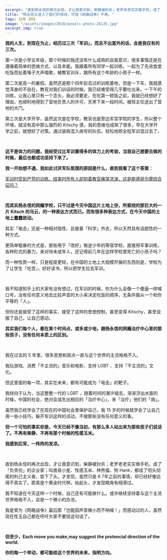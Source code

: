```yaml
---
excerpt: "直到杨永信的再次出现，才让我意识到，柴静被封杀；老罗老老实实做手机，成了「负责任」的企业家；叫兽易小星、性感玉米、林熊猫、狗 Hank，都成了彻头彻尾的利己主义者，低下了头。才发现，虽然只是 6 7年之前的事情，却已经好像远得不真实了。那真是个黄金时代啊，抬起头，才发现眼角有翔滑过。"
title: "杨永信又进入了我们的视线，可惜《网瘾战争》不再。"
tags: 日常 游戏
image: "/assets/images/2016/pexels-photo-26135.jpg"
excerpt_img: true
---
```


**我的人生，到现在为止，经历过三次「军训」，而且不出意外的话，会是我仅有的三次。**

第一次是小学五年级，那个时候的我还没有什么成熟的自我意识，很多事情还是在遵循着简单的思维方式，以及本能。我跟着所有同学一起训练，一起为了先进食堂吃饭而扯着嗓子大声唱歌，被教官训斥，跟所有这个年龄的小孩子一样。

第二次是高一的暑假。虽然还是那个四年前去过的训练基地，但是一下车，我就感觉浑身的不自在，教官对我们训话的时候，我已经难受得几乎要吐出来。一下午的训练，让我心里只有一个念头，我必须要走，在吃第一顿饭之前，我就已经想好了理由，也顺利地得到了营地负责人的许可，天黑下来一段时间，被班主任送出了营地的大门。

第三次是大学开学，虽然这次是在学校，教官也是旁边军官学院的学生，所以整个环境，就没有高中那么强烈的 Kitschy 感，我的思维也成熟了很多，早在大学开学之前，就想好了对策。通过装病混入病号的队伍，轻松地把全程军训混过去了。

<br>

**这不是体力的问题，我经受过比军训重得多的体力上的考验，当我自己想要去做的时候，最后也都成功坚持下来了。**

**我一开始想不通，我如此讨厌军队氛围的原因是什么，直到我看了这个答案：**

[军训时受到严苛的训练，结束时所有人却抱着教官痛哭流涕，这是斯德哥尔摩综合征吗？](https://www.zhihu.com/question/19981962/answer/26116298)

<br>

**而其实杨永信的网瘾学校，只不过是今天中国这片土地上空，所萦绕的那巨大的一片 Kitsch 的乌云，的一种表达方式而已。而有很多种表达方式，在今天中国的土地上蠢蠢欲动。**

其实「电击」还是一种相对隐性、且披着「科学」外衣，所以天然具有话题性的一种方式。

更简单粗暴的方式是，那些用于「改好」叛逆少年的寄宿学校，直接用军事训练，各种形式的暴力，来对待未成年人，还记得前几年在这样学校里死亡的小孩子吗？

而一种性质一样，只是程度更轻，在中国的土地上大规模开展的东西则是，学校为了让学生「吃苦」，好好读书，所以把学生拉去军训。

<br>

我不知道知乎上的大家有没有想过，在军训的时候，你为什么会像一个傻逼一样喊口号，没有任何意义地去比较声音的大小来决定吃饭的顺序，无条件服从一个和你平等的「人」。

但你还是接受了这样的事实，接受了这样的思想控制，甚至变得 Kitschy，甚至说服了自己，让自己感动。

**其实我们每个人，都在某个时间点，或多或少地，跟杨永信的网瘾治疗中心里的那些孩子，没有任何本质上的区别。**

<br>

我在过去的 5 年里，很多思想和观点一直与这个世界的主流格格不入。

我玩游戏、消费「不主流的」音乐和电影、支持 LGBT 、支持「不主流的」文化。

但这里面的每一项，其实在未来，都有可能成为「电击」的靶子。

我倾向于认为，当这整整一代的 LGBT ，随着时间的潮汐褪去，渐渐浮出水面的时候，中国的社会，绝对会滋生出相应的「治疗中心」，来「治疗」他们的「病」。

虽然我已经学会了在现在的中国社会里保护自己，我 15 岁的时候就学会了让自己用一些小技巧，躲开军训这样的活动，不做那些没有任何意义的事。

**但一个可怕的事实却是，今天已经不像当初，有那么多人站出来为那些孩子们说话了。不再有柴静、不再有那个时候的性感玉米。**

**我感到后背，一阵阵的发凉。**

<br>

直到杨永信的再次出现，才让我意识到，柴静被封杀；老罗老老实实做手机，成了「负责任」的企业家；叫兽易小星、性感玉米、林熊猫、狗 Hank，都成了彻头彻尾的利己主义者，低下了头。才发现，虽然只是 6 7年之前的事情，却已经好像远得不真实了。那真是个黄金时代啊，抬起头，才发现眼角有翔滑过。

我不知道在今天这样一个时候，自己还有可能做什么。或许继续坚持着与这个主流世界格格不入，会是一个微小的办法。

我是曾为《网瘾战争》最后那「岂能因声音微小而不呐喊！」而感动过的人，虽然现在性玉自己都在呼吁大家不要信这句话了。

<br>

**但至少，Each move you make,may suggest the protencial direction of the world.**

**你的每一个举动，都可能给这个世界的未来，指明方向。**
